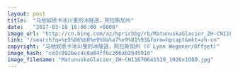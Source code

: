 ```yaml
---
layout: post
title:  "马他奴思卡冰川里的冰隧道，阿拉斯加州"
date:   "2017-03-18 16:00:00 +0800"
image_url: "http://cn.bing.com/az/hprichbg/rb/MatunuskaGlacier_ZH-CN11670641539_1920x1080.jpg"
link: "/search?q=%e5%86%b0%e9%9a%a7%e9%81%93&form=hpcapt&mkt=zh-cn"
copyright: "马他奴思卡冰川里的冰隧道，阿拉斯加州 (© Lynn Wegener/Offset)"
image_hash: "ce3c092bec4c8a84ff6c266ab2b45910"
image_filename: "MatunuskaGlacier_ZH-CN11670641539_1920x1080.jpg"
---
```


